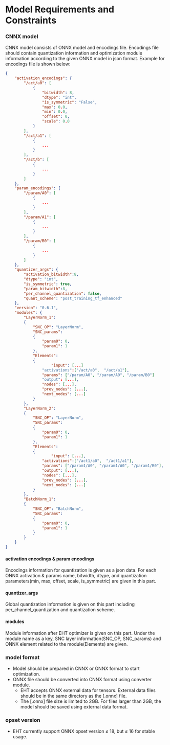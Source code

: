# Model Requirements and Constraints

### CNNX model
CNNX model consists of ONNX model and encodings file. Encodings file should contain quantization information and optimization module information according to the given ONNX model in json format.
Example for encodings file is shown below:

```json
{
    "activation_encodings": {
        "/act/a0": [
            {
                "bitwidth": 8,
                "dtype": "int",
                "is_symmetric": "False",
                "max": 0.0,
                "min": 0.0,
                "offset": 0,
                "scale": 0.0
            }
        ],
        "/act/a1": [
            {
                ...
            }
        ],
        "/act/b": [
            {
                ...
            }
        ]      
    },
    "param_encodings": {
        "/param/A0": [
            {
                ...
            }
        ],
        "/param/A1": [
            {
                ...
            }
        ],
        "/param/B0": [
            {
                ...
            }
        ]
    },
    "quantizer_args": {
        "activation_bitwidth":8,
        "dtype": "int",
        "is_symmetric": true,
        "param_bitwidth":8,
        "per_channel_quantization": false,
        "quant_scheme": "post_training_tf_enhanced"
    },
    "version": "0.6.1",
    "modules": {
        "LayerNorm_1": 
        {
            "SNC_OP": "LayerNorm",
            "SNC_params": 
            {
                "param0": 0,
                "param1": 1
            },
            "Elements":
            {
		            "input": [...]
                "activations":["/act/a0",  "/act/a1"],
                "params": ["/param/A0", "/param/A0", "/param/B0"]
                "output": [...],
                "nodes": [...],
                "prev_nodes": [...],
                "next_nodes": [...]
            }
        },
        "LayerNorm_2": 
        {
            "SNC_OP": "LayerNorm",
            "SNC_params": 
            {
                "param0": 0,
                "param1": 1
            },
            "Elements":
            {
		            "input": [...],
                "activations":["/act1/a0",  "/act1/a1"],
                "params": ["/param1/A0", "/param1/A0", "/param1/B0"],
                "output": [...],
                "nodes": [...],
                "prev_nodes": [...],
                "next_nodes": [...]
            }
        },
        "BatchNorm_1": 
        {
            "SNC_OP": "BatchNorm",
            "SNC_params": 
            {
                "param0": 0,
                "param1": 1
            }
        }
    }
}
```

#### activation encodings & param encodings
Encodings information for quantization is given as a json data. For each ONNX activation & params name, bitwidth, dtype, and quantization parameters(min, max, offset, scale, is_symmetric) are given in this part.

#### quantizer_args
Global quantization information is given on this part including per_channel_quantization and quantization scheme.

#### modules
Module information after EHT optimizer is given on this part. Under the module name as a key, SNC layer information(SNC_OP, SNC_params) and ONNX element related to the module(Elements) are given.

### model format

- Model should be prepared in CNNX or ONNX format to start optimization.
- ONNX file should be converted into CNNX format using converter module.
  - EHT accepts ONNX external data for tensors. External data files should be in the same directory as the [.onnx] file.
  - The [.onnx] file size is limited to 2GB. For files larger than 2GB, the model should be saved using external data format.

### opset version

- EHT currently support ONNX opset version ≤ 18, but ≤ 16 for stable usage.
